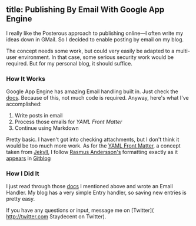title: Publishing By Email With Google App Engine
---

<p class="big">I really like the Posterous approach
to publishing online—I often write my ideas down in GMail. So I
decided to enable posting by email on my blog.</p>

The concept needs some work, but could very easily be adapted to a
multi-user environment. In that case, some serious security work would be
required. But for my personal blog, it should suffice.

### How It Works

Google App Engine has amazing Email handling built in. Just check the
[docs](http://code.google.com/appengine/docs/python/mail/). Because of this,
not much code is required. Anyway, here's what I've accomplished:

 1. Write posts in email
 2. Process those emails for *YAML Front Matter*
 3. Continue using Markdown

Pretty basic. I haven't got into checking attachments, but I don't think it
would be too much more work. As for the [YAML Front Matter](http://wiki.github.com/mojombo/jekyll/yaml-front-matter), a concept taken from [Jekyll](http://jekyllrb.com/), I follow [Rasmus
Andersson's](http://hunch.se/) formatting exactly as it [appears](http://github.com/rsms/gitblog/blob/master/docs/content.md) in [Gitblog](http://github.com/rsms/gitblog)

### How I Did It

I just read through those [docs](
http://code.google.com/appengine/docs/python/mail/) I mentioned above and
wrote an Email Handler. My blog has a very simple Entry handler, so saving
new entries is pretty easy.

<script src="http://gist.github.com/462907.js?file=email.py"></script>

If you have any questions or input, message me on [Twitter](
http://twitter.com Staydecent on Twitter).
